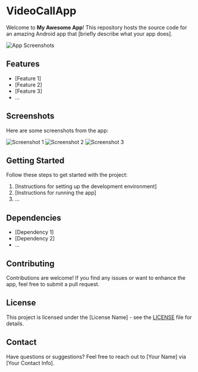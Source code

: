 # VideoCallApp

Welcome to **My Awesome App**! This repository hosts the source code for an amazing Android app that [briefly describe what your app does].

![App Screenshots](screenshots.png)

## Features

- [Feature 1]
- [Feature 2]
- [Feature 3]
- ...

## Screenshots

Here are some screenshots from the app:

![Screenshot 1](/screenshots/screenshot1.png)
![Screenshot 2](/screenshots/screenshot2.png)
![Screenshot 3](/screenshots/screenshot3.png)

## Getting Started

Follow these steps to get started with the project:

1. [Instructions for setting up the development environment]
2. [Instructions for running the app]
3. ...

## Dependencies

- [Dependency 1]
- [Dependency 2]
- ...

## Contributing

Contributions are welcome! If you find any issues or want to enhance the app, feel free to submit a pull request.

## License

This project is licensed under the [License Name] - see the [LICENSE](LICENSE) file for details.

## Contact

Have questions or suggestions? Feel free to reach out to [Your Name] via [Your Contact Info].
